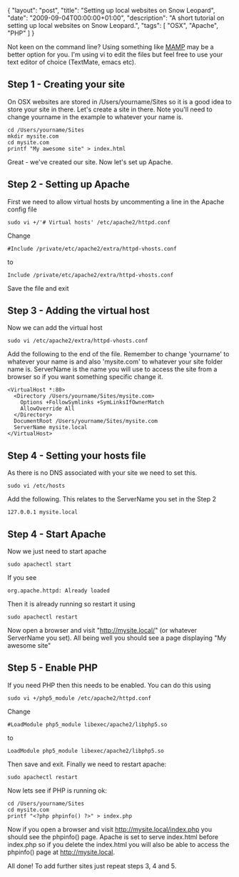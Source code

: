 {
  "layout": "post",
  "title": "Setting up local websites on Snow Leopard",
  "date": "2009-09-04T00:00:00+01:00",
  "description": "A short tutorial on setting up local websites on Snow Leopard.",
  "tags": [
    "OSX",
    "Apache",
    "PHP"
  ]
}

Not keen on the command line? Using something like [MAMP][1] may be a better option for you. I'm using vi to edit the files but feel free to use your text editor of choice (TextMate, emacs etc). 

## Step 1 - Creating your site

On OSX websites are stored in /Users/yourname/Sites so it is a good idea to store your site in there. Let's create a site in there. Note you'll need to change yourname in the example to whatever your name is. 

    cd /Users/yourname/Sites 
    mkdir mysite.com 
    cd mysite.com 
    printf "My awesome site" > index.html 

Great - we've created our site. Now let's set up Apache.

## Step 2 - Setting up Apache

First we need to allow virtual hosts by uncommenting a line in the Apache config file 

    sudo vi +/'# Virtual hosts' /etc/apache2/httpd.conf

Change 

    #Include /private/etc/apache2/extra/httpd-vhosts.conf

to  

    Include /private/etc/apache2/extra/httpd-vhosts.conf

Save the file and exit

## Step 3 - Adding the virtual host

Now we can add the virtual host 

    sudo vi /etc/apache2/extra/httpd-vhosts.conf

Add the following to the end of the file. Remember to change 'yourname' to whatever your name is and also 'mysite.com' to whatever your site folder name is. ServerName is the name you will use to access the site from a browser so if you want something specific change it.  

    <VirtualHost *:80> 
      <Directory /Users/yourname/Sites/mysite.com> 
        Options +FollowSymlinks +SymLinksIfOwnerMatch
        AllowOverride All 
      </Directory> 
      DocumentRoot /Users/yourname/Sites/mysite.com 
      ServerName mysite.local 
    </VirtualHost> 

## Step 4 - Setting your hosts file

As there is no DNS associated with your site we need to set this. 

    sudo vi /etc/hosts

Add the following. This relates to the ServerName you set in the Step 2 

    127.0.0.1 mysite.local

## Step 4 - Start Apache

Now we just need to start apache 

    sudo apachectl start

If you see  

    org.apache.httpd: Already loaded

Then it is already running so restart it using  

    sudo apachectl restart

Now open a browser and visit "http://mysite.local/" (or whatever ServerName you set). All being well you should see a page displaying "My awesome site"

## Step 5 - Enable PHP

If you need PHP then this needs to be enabled. You can do this using 

    sudo vi +/php5_module /etc/apache2/httpd.conf

Change 

    #LoadModule php5_module libexec/apache2/libphp5.so

to 

    LoadModule php5_module libexec/apache2/libphp5.so

Then save and exit. Finally we need to restart apache: 

    sudo apachectl restart

Now lets see if PHP is running ok: 

    cd /Users/yourname/Sites 
    cd mysite.com 
    printf "<?php phpinfo() ?>" > index.php 

Now if you open a browser and visit http://mysite.local/index.php you should see the phpinfo() page. Apache is set to serve index.html before index.php so if you delete the index.html you will also be able to access the phpinfo() page at http://mysite.local.

All done! To add further sites just repeat steps 3, 4 and 5.

 [1]: http://www.mamp.info/en/index.html
